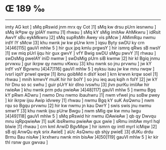 # Œ 189 ‰
---
imty AG kot ] sMq pRswid jnm mrx qy Cot ]1] sMq kw drsu pUrn
iesnwnu ] sMq ik®pw qy jpIAY nwmu ]1] rhwau ] sMq kY sMig imitAw
AhMkwru ] idRsit AwvY sBu eykMkwru ]2] sMq supRsMn Awey vis pMcw ]
AMimRqu nwmu irdY lY sMcw ]3] khu nwnk jw kw pUrw krm ] iqsu Byty swDU ky
crn ]4]46]115] gauVI mhlw 5 ] hir gux jpq kmlu prgwsY ] hir
ismrq qRws sB nwsY ]1] sw miq pUrI ijqu hir gux gwvY ] vfY Bwig swDU
sMgu pwvY ]1] rhwau ] swDsMig pweIAY iniD nwmw ] swDsMig pUrn siB
kwmw ]2] hir kI Bgiq jnmu prvwxu ] gur ikrpw qy nwmu vKwxu ]3] khu
nwnk so jnu prvwnu ] jw kY irdY vsY Bgvwnu ]4]47]116] gauVI mhlw
5 ] eyksu isau jw kw mnu rwqw ] ivsrI iqsY prweI qwqw ]1] ibnu goibMd
n dIsY koeI ] krn krwvn krqw soeI ]1] rhwau ] mnih kmwvY muiK hir
hir bolY ] so jnu ieq auq kqih n folY ]2] jw kY hir Dnu so sc swhu ]
guir pUrY kir dIno ivswhu ]3] jIvn purKu imilAw hir rwieAw ] khu
nwnk prm pdu pwieAw ]4]48]117] gauVI mhlw 5 ] nwmu Bgq kY
pRwn ADwru ] nwmo Dnu nwmo ibauhwru ]1] nwm vfweI jnu soBw pwey ] kir
ikrpw ijsu Awip idvwey ]1] rhwau ] nwmu Bgq kY suK AsQwnu ] nwm rqu
so Bgqu prvwnu ]2] hir kw nwmu jn kau DwrY ] swis swis jnu nwmu smwrY
]3] khu nwnk ijsu pUrw Bwgu ] nwm sMig qw kw mnu lwgu ]4]49]118]
gauVI mhlw 5 ] sMq pRswid hir nwmu iDAwieAw ] qb qy Dwvqu mnu
iqRpqwieAw ]1] suK ibsRwmu pwieAw gux gwie ] sRmu imitAw myrI hqI
blwie ]1] rhwau ] crn kml ArwiD BgvMqw ] hir ismrn qy imtI myrI
icMqw ]2] sB qij AnwQu eyk srix AwieE ] aUc AsQwnu qb shjy
pwieE ]3] dUKu drdu Brmu Bau nisAw ] krxhwru nwnk min bisAw
]4]50]119] gauVI mhlw 5 ] kr kir thl rsnw gux gwvau ]
####
